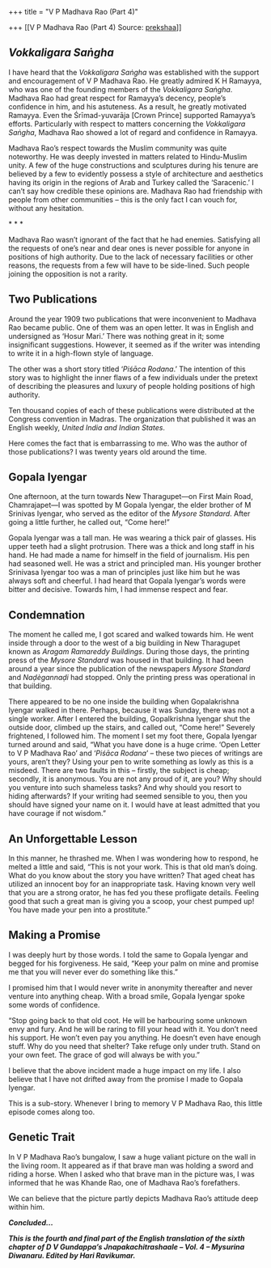 +++
title = "V P Madhava Rao (Part 4)"

+++
[[V P Madhava Rao (Part 4)	Source: [prekshaa](https://www.prekshaa.in/v-p-madhava-rao-part4)]]







## *Vokkaligara Saṅgha*

I have heard that the *Vokkaligara Saṅgha* was established with the support and encouragement of V P Madhava Rao. He greatly admired K H Ramayya, who was one of the founding members of the *Vokkaligara Saṅgha*. Madhava Rao had great respect for Ramayya’s decency, people’s confidence in him, and his astuteness. As a result, he greatly motivated Ramayya. Even the Śrīmad-yuvarāja \[Crown Prince\] supported Ramayya’s efforts. Particularly with respect to matters concerning the *Vokkaligara Saṅgha*, Madhava Rao showed a lot of regard and confidence in Ramayya.

Madhava Rao’s respect towards the Muslim community was quite noteworthy. He was deeply invested in matters related to Hindu-Muslim unity. A few of the huge constructions and sculptures during his tenure are believed by a few to evidently possess a style of architecture and aesthetics having its origin in the regions of Arab and Turkey called the ‘Saracenic.’ I can’t say how credible these opinions are. Madhava Rao had friendship with people from other communities – this is the only fact I can vouch for, without any hesitation.

\* \* \*

Madhava Rao wasn’t ignorant of the fact that he had enemies. Satisfying all the requests of one’s near and dear ones is never possible for anyone in positions of high authority. Due to the lack of necessary facilities or other reasons, the requests from a few will have to be side-lined. Such people joining the opposition is not a rarity.

## Two Publications

Around the year 1909 two publications that were inconvenient to Madhava Rao became public. One of them was an open letter. It was in English and undersigned as ‘Hosur Mari.’ There was nothing great in it; some insignificant suggestions. However, it seemed as if the writer was intending to write it in a high-flown style of language.

The other was a short story titled ‘*Piśāca Rodana*.’ The intention of this story was to highlight the inner flaws of a few individuals under the pretext of describing the pleasures and luxury of people holding positions of high authority.

Ten thousand copies of each of these publications were distributed at the Congress convention in Madras. The organization that published it was an English weekly, *United India and Indian States*.

Here comes the fact that is embarrassing to me. Who was the author of those publications? I was twenty years old around the time.

## Gopala Iyengar

One afternoon, at the turn towards New Tharagupet—on First Main Road, Chamrajapet—I was spotted by M Gopala Iyengar, the elder brother of M Srinivas Iyengar, who served as the editor of the *Mysore Standard*. After going a little further, he called out, “Come here!”

Gopala Iyengar was a tall man. He was wearing a thick pair of glasses. His upper teeth had a slight protrusion. There was a thick and long staff in his hand. He had made a name for himself in the field of journalism. His pen had seasoned well. He was a strict and principled man. His younger brother Srinivasa Iyengar too was a man of principles just like him but he was always soft and cheerful. I had heard that Gopala Iyengar’s words were bitter and decisive. Towards him, I had immense respect and fear.

## Condemnation

The moment he called me, I got scared and walked towards him. He went inside through a door to the west of a big building in New Tharagupet known as *Aragam Ramareddy Buildings*. During those days, the printing press of the *Mysore Standard* was housed in that building. It had been around a year since the publication of the newspapers *Mysore Standard* and *Naḍègannaḍi* had stopped. Only the printing press was operational in that building.

There appeared to be no one inside the building when Gopalakrishna Iyengar walked in there. Perhaps, because it was Sunday, there was not a single worker. After I entered the building, Gopalkrishna Iyengar shut the outside door, climbed up the stairs, and called out, “Come here!” Severely frightened, I followed him. The moment I set my foot there, Gopala Iyengar turned around and said, “What you have done is a huge crime. ‘Open Letter to V P Madhava Rao’ and ‘*Piśāca Rodana*’ – these two pieces of writings are yours, aren’t they? Using your pen to write something as lowly as this is a misdeed. There are two faults in this – firstly, the subject is cheap; secondly, it is anonymous. You are not any proud of it, are you? Why should you venture into such shameless tasks? And why should you resort to hiding afterwards? If your writing had seemed sensible to you, then you should have signed your name on it. I would have at least admitted that you have courage if not wisdom.”

## An Unforgettable Lesson

In this manner, he thrashed me. When I was wondering how to respond, he melted a little and said, “This is not your work. This is that old man’s doing. What do you know about the story you have written? That aged cheat has utilized an innocent boy for an inappropriate task. Having known very well that you are a strong orator, he has fed you these profligate details. Feeling good that such a great man is giving you a scoop, your chest pumped up! You have made your pen into a prostitute.”

## Making a Promise

I was deeply hurt by those words. I told the same to Gopala Iyengar and begged for his forgiveness. He said, “Keep your palm on mine and promise me that you will never ever do something like this.”

I promised him that I would never write in anonymity thereafter and never venture into anything cheap. With a broad smile, Gopala Iyengar spoke some words of confidence.

“Stop going back to that old coot. He will be harbouring some unknown envy and fury. And he will be raring to fill your head with it. You don’t need his support. He won’t even pay you anything. He doesn’t even have enough stuff. Why do you need that shelter? Take refuge only under truth. Stand on your own feet. The grace of god will always be with you.”

I believe that the above incident made a huge impact on my life. I also believe that I have not drifted away from the promise I made to Gopala Iyengar.

This is a sub-story. Whenever I bring to memory V P Madhava Rao, this little episode comes along too.

## Genetic Trait

In V P Madhava Rao’s bungalow, I saw a huge valiant picture on the wall in the living room. It appeared as if that brave man was holding a sword and riding a horse. When I asked who that brave man in the picture was, I was informed that he was Khande Rao, one of Madhava Rao’s forefathers.

We can believe that the picture partly depicts Madhava Rao’s attitude deep within him.

***Concluded...***

***This is the fourth and final part of the English translation of the sixth chapter of D V Gundappa’s Jnapakachitrashaale – Vol. 4 – Mysurina Diwanaru. Edited by Hari Ravikumar.***






